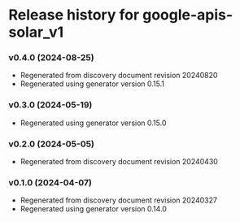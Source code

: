 # Release history for google-apis-solar_v1

### v0.4.0 (2024-08-25)

* Regenerated from discovery document revision 20240820
* Regenerated using generator version 0.15.1

### v0.3.0 (2024-05-19)

* Regenerated using generator version 0.15.0

### v0.2.0 (2024-05-05)

* Regenerated from discovery document revision 20240430

### v0.1.0 (2024-04-07)

* Regenerated from discovery document revision 20240327
* Regenerated using generator version 0.14.0


